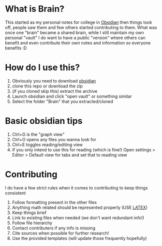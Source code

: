 # What is Brain? 
This started as my personal notes for college in [Obsidian](https://obisidian.md) then things took off, people saw them and few others started contributing to them. What was once one "brain" became a shared brain, while I still maintain my own personal "vault" I do want to have a public "version" where others can benefit and even contribute their own notes and information so everyone benefits :D


# How do I use this? 
1. Obviously you need to download [obsidian](https://obsidian.md)
2. clone this repo or download the zip
3. (if you cloned skip this) extract the archive
4. Launch obsidian and click "open vault" or something similar
5. Select the folder "Brain" that you extracted/cloned


# Basic obsidian tips
1. Ctrl+G is the "graph view"
2. Ctrl+O opens any files you wanna look for
3. Ctrl+E toggles reading/editing view
4. If you only intend to use this for reading (which is fine!) 
  Open settings > Editor > Default view for tabs and set that to reading view

# Contributing
I do have a few strict rules when it comes to contributing to keep things consistent 

1. Follow formatting present in the other files
2. Anything math related should be represented properly (USE [LATEX](https://www.overleaf.com/learn))
3. Keep things brief
4. Link to existing files when needed (we don't want redundant info!)
5. Follow file hierarchy
6. Contact contributers if any info is missing
7. Cite sources when possible for further research!
8. Use the provided templates (will update those frequently hopefully)

